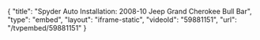 {
    "title": "Spyder Auto Installation: 2008-10 Jeep Grand Cherokee Bull Bar",
    "type": "embed",
    "layout": "iframe-static",
    "videoId": "59881151",
    "url": "\/tvpembed\/59881151"
}